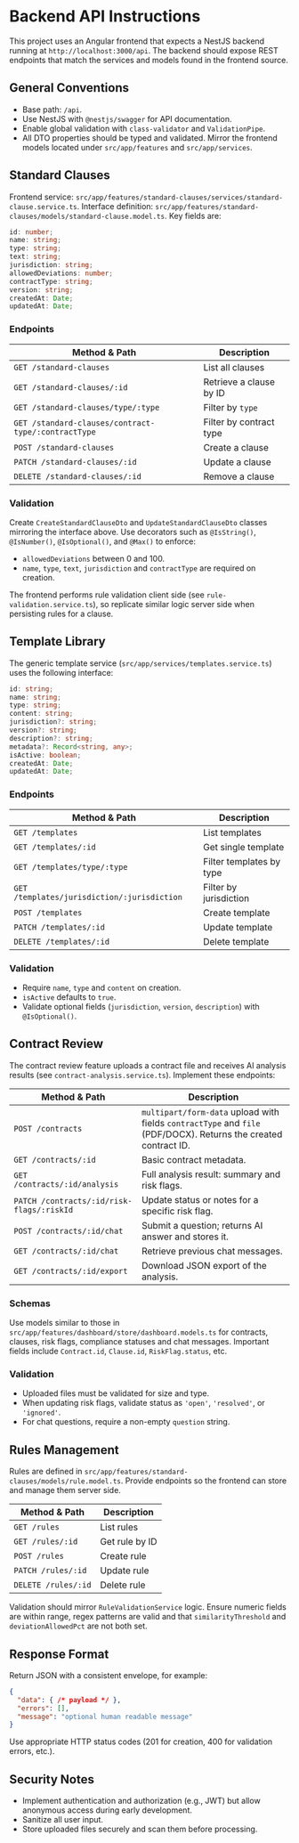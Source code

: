 # Backend API Instructions

This project uses an Angular frontend that expects a NestJS backend running at `http://localhost:3000/api`. The backend should expose REST endpoints that match the services and models found in the frontend source.

## General Conventions
- Base path: `/api`.
- Use NestJS with `@nestjs/swagger` for API documentation.
- Enable global validation with `class-validator` and `ValidationPipe`.
- All DTO properties should be typed and validated. Mirror the frontend models located under `src/app/features` and `src/app/services`.

## Standard Clauses
Frontend service: `src/app/features/standard-clauses/services/standard-clause.service.ts`.
Interface definition: `src/app/features/standard-clauses/models/standard-clause.model.ts`.
Key fields are:
```ts
id: number;
name: string;
type: string;
text: string;
jurisdiction: string;
allowedDeviations: number;
contractType: string;
version: string;
createdAt: Date;
updatedAt: Date;
```

### Endpoints
| Method & Path | Description |
|---|---|
| `GET /standard-clauses` | List all clauses |
| `GET /standard-clauses/:id` | Retrieve a clause by ID |
| `GET /standard-clauses/type/:type` | Filter by `type` |
| `GET /standard-clauses/contract-type/:contractType` | Filter by contract type |
| `POST /standard-clauses` | Create a clause |
| `PATCH /standard-clauses/:id` | Update a clause |
| `DELETE /standard-clauses/:id` | Remove a clause |

### Validation
Create `CreateStandardClauseDto` and `UpdateStandardClauseDto` classes mirroring the interface above. Use decorators such as `@IsString()`, `@IsNumber()`, `@IsOptional()`, and `@Max()` to enforce:
- `allowedDeviations` between 0 and 100.
- `name`, `type`, `text`, `jurisdiction` and `contractType` are required on creation.

The frontend performs rule validation client side (see `rule-validation.service.ts`), so replicate similar logic server side when persisting rules for a clause.

## Template Library
The generic template service (`src/app/services/templates.service.ts`) uses the following interface:
```ts
id: string;
name: string;
type: string;
content: string;
jurisdiction?: string;
version?: string;
description?: string;
metadata?: Record<string, any>;
isActive: boolean;
createdAt: Date;
updatedAt: Date;
```

### Endpoints
| Method & Path | Description |
|---|---|
| `GET /templates` | List templates |
| `GET /templates/:id` | Get single template |
| `GET /templates/type/:type` | Filter templates by type |
| `GET /templates/jurisdiction/:jurisdiction` | Filter by jurisdiction |
| `POST /templates` | Create template |
| `PATCH /templates/:id` | Update template |
| `DELETE /templates/:id` | Delete template |

### Validation
- Require `name`, `type` and `content` on creation.
- `isActive` defaults to `true`.
- Validate optional fields (`jurisdiction`, `version`, `description`) with `@IsOptional()`.

## Contract Review
The contract review feature uploads a contract file and receives AI analysis results (see `contract-analysis.service.ts`). Implement these endpoints:

| Method & Path | Description |
|---|---|
| `POST /contracts` | `multipart/form-data` upload with fields `contractType` and `file` (PDF/DOCX). Returns the created contract ID. |
| `GET /contracts/:id` | Basic contract metadata. |
| `GET /contracts/:id/analysis` | Full analysis result: summary and risk flags. |
| `PATCH /contracts/:id/risk-flags/:riskId` | Update status or notes for a specific risk flag. |
| `POST /contracts/:id/chat` | Submit a question; returns AI answer and stores it. |
| `GET /contracts/:id/chat` | Retrieve previous chat messages. |
| `GET /contracts/:id/export` | Download JSON export of the analysis. |

### Schemas
Use models similar to those in `src/app/features/dashboard/store/dashboard.models.ts` for contracts, clauses, risk flags, compliance statuses and chat messages.
Important fields include `Contract.id`, `Clause.id`, `RiskFlag.status`, etc.

### Validation
- Uploaded files must be validated for size and type.
- When updating risk flags, validate status as `'open'`, `'resolved'`, or `'ignored'`.
- For chat questions, require a non-empty `question` string.

## Rules Management
Rules are defined in `src/app/features/standard-clauses/models/rule.model.ts`. Provide endpoints so the frontend can store and manage them server side.

| Method & Path | Description |
|---|---|
| `GET /rules` | List rules |
| `GET /rules/:id` | Get rule by ID |
| `POST /rules` | Create rule |
| `PATCH /rules/:id` | Update rule |
| `DELETE /rules/:id` | Delete rule |

Validation should mirror `RuleValidationService` logic. Ensure numeric fields are within range, regex patterns are valid and that `similarityThreshold` and `deviationAllowedPct` are not both set.

## Response Format
Return JSON with a consistent envelope, for example:
```json
{
  "data": { /* payload */ },
  "errors": [],
  "message": "optional human readable message"
}
```
Use appropriate HTTP status codes (201 for creation, 400 for validation errors, etc.).

## Security Notes
- Implement authentication and authorization (e.g., JWT) but allow anonymous access during early development.
- Sanitize all user input.
- Store uploaded files securely and scan them before processing.

